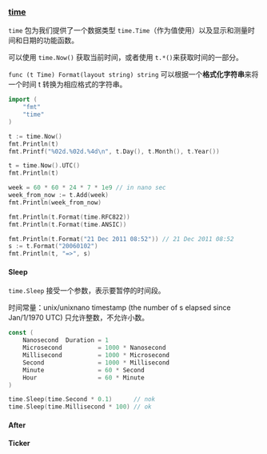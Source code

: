 ### [time](https://golang.google.cn/pkg/time/)

`time` 包为我们提供了一个数据类型 `time.Time`（作为值使用）以及显示和测量时间和日期的功能函数。

可以使用 `time.Now()` 获取当前时间，或者使用 `t.*()`来获取时间的一部分。

`func (t Time) Format(layout string) string` 可以根据一个**格式化字符串**来将一个时间 t 转换为相应格式的字符串。

```go
import (
    "fmt"
    "time"
)

t := time.Now()
fmt.Println(t)
fmt.Printf("%02d.%02d.%4d\n", t.Day(), t.Month(), t.Year())

t = time.Now().UTC()
fmt.Println(t)

week = 60 * 60 * 24 * 7 * 1e9 // in nano sec
week_from_now := t.Add(week)
fmt.Println(week_from_now)

fmt.Println(t.Format(time.RFC822))
fmt.Println(t.Format(time.ANSIC))

fmt.Println(t.Format("21 Dec 2011 08:52")) // 21 Dec 2011 08:52
s := t.Format("20060102")
fmt.Println(t, "=>", s)
```

#### Sleep

`time.Sleep` 接受一个参数，表示要暂停的时间段。

时间常量：unix/unixnano timestamp (the number of s elapsed since Jan/1/1970 UTC) 只允许整数，不允许小数。

```go
const (
	Nanosecond  Duration = 1
	Microsecond          = 1000 * Nanosecond
	Millisecond          = 1000 * Microsecond
	Second               = 1000 * Millisecond
	Minute               = 60 * Second
	Hour                 = 60 * Minute
)

time.Sleep(time.Second * 0.1)      // nok
time.Sleep(time.Millisecond * 100) // ok
```

#### After

#### Ticker
